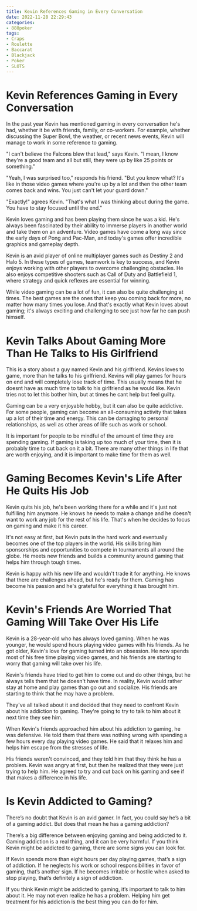 ```yaml
---
title: Kevin References Gaming in Every Conversation
date: 2022-11-28 22:29:43
categories:
- 888poker
tags:
- Craps
- Roulette
- Baccarat
- Blackjack
- Poker
- SLOTS
---
```



#  Kevin References Gaming in Every Conversation

In the past year Kevin has mentioned gaming in every conversation he's had, whether it be with friends, family, or co-workers. For example, whether discussing the Super Bowl, the weather, or recent news events, Kevin will manage to work in some reference to gaming.

"I can't believe the Falcons blew that lead," says Kevin. "I mean, I know they're a good team and all but still, they were up by like 25 points or something."

"Yeah, I was surprised too," responds his friend. "But you know what? It's like in those video games where you're up by a lot and then the other team comes back and wins. You just can't let your guard down."

"Exactly!" agrees Kevin. "That's what I was thinking about during the game. You have to stay focused until the end."

Kevin loves gaming and has been playing them since he was a kid. He's always been fascinated by their ability to immerse players in another world and take them on an adventure. Video games have come a long way since the early days of Pong and Pac-Man, and today's games offer incredible graphics and gameplay depth.

Kevin is an avid player of online multiplayer games such as Destiny 2 and Halo 5. In these types of games, teamwork is key to success, and Kevin enjoys working with other players to overcome challenging obstacles. He also enjoys competitive shooters such as Call of Duty and Battlefield 1, where strategy and quick reflexes are essential for winning.

While video gaming can be a lot of fun, it can also be quite challenging at times. The best games are the ones that keep you coming back for more, no matter how many times you lose. And that's exactly what Kevin loves about gaming; it's always exciting and challenging to see just how far he can push himself.

#  Kevin Talks About Gaming More Than He Talks to His Girlfriend

This is a story about a guy named Kevin and his girlfriend. Kevins loves to game, more than he talks to his girlfriend. Kevins will play games for hours on end and will completely lose track of time. This usually means that he doesnt have as much time to talk to his girlfriend as he would like. Kevin tries not to let this bother him, but at times he cant help but feel guilty.

Gaming can be a very enjoyable hobby, but it can also be quite addictive. For some people, gaming can become an all-consuming activity that takes up a lot of their time and energy. This can be damaging to personal relationships, as well as other areas of life such as work or school.

It is important for people to be mindful of the amount of time they are spending gaming. If gaming is taking up too much of your time, then it is probably time to cut back on it a bit. There are many other things in life that are worth enjoying, and it is important to make time for them as well.

#  Gaming Becomes Kevin's Life After He Quits His Job

Kevin quits his job, he's been working there for a while and it's just not fulfilling him anymore. He knows he needs to make a change and he doesn't want to work any job for the rest of his life. That's when he decides to focus on gaming and make it his career.

It's not easy at first, but Kevin puts in the hard work and eventually becomes one of the top players in the world. His skills bring him sponsorships and opportunities to compete in tournaments all around the globe. He meets new friends and builds a community around gaming that helps him through tough times.

Kevin is happy with his new life and wouldn't trade it for anything. He knows that there are challenges ahead, but he's ready for them. Gaming has become his passion and he's grateful for everything it has brought him.

#  Kevin's Friends Are Worried That Gaming Will Take Over His Life 

Kevin is a 28-year-old who has always loved gaming. When he was younger, he would spend hours playing video games with his friends. As he got older, Kevin's love for gaming turned into an obsession. He now spends most of his free time playing video games, and his friends are starting to worry that gaming will take over his life.

Kevin's friends have tried to get him to come out and do other things, but he always tells them that he doesn't have time. In reality, Kevin would rather stay at home and play games than go out and socialize. His friends are starting to think that he may have a problem.

They've all talked about it and decided that they need to confront Kevin about his addiction to gaming. They're going to try to talk to him about it next time they see him.

When Kevin's friends approached him about his addiction to gaming, he was defensive. He told them that there was nothing wrong with spending a few hours every day playing video games. He said that it relaxes him and helps him escape from the stresses of life.

His friends weren't convinced, and they told him that they think he has a problem. Kevin was angry at first, but then he realized that they were just trying to help him. He agreed to try and cut back on his gaming and see if that makes a difference in his life.

#  Is Kevin Addicted to Gaming?

There’s no doubt that Kevin is an avid gamer. In fact, you could say he’s a bit of a gaming addict. But does that mean he has a gaming addiction?

There’s a big difference between enjoying gaming and being addicted to it. Gaming addiction is a real thing, and it can be very harmful. If you think Kevin might be addicted to gaming, there are some signs you can look for.

If Kevin spends more than eight hours per day playing games, that’s a sign of addiction. If he neglects his work or school responsibilities in favor of gaming, that’s another sign. If he becomes irritable or hostile when asked to stop playing, that’s definitely a sign of addiction.

If you think Kevin might be addicted to gaming, it’s important to talk to him about it. He may not even realize he has a problem. Helping him get treatment for his addiction is the best thing you can do for him.